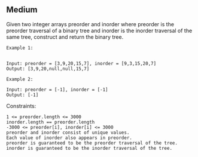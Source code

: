 Medium
---
Given two integer arrays preorder and inorder where preorder is the preorder traversal of a binary tree and inorder is the inorder traversal of the same tree, construct and return the binary tree.

 
```
Example 1:


Input: preorder = [3,9,20,15,7], inorder = [9,3,15,20,7]
Output: [3,9,20,null,null,15,7]

Example 2:

Input: preorder = [-1], inorder = [-1]
Output: [-1]
``` 

Constraints:
```
1 <= preorder.length <= 3000
inorder.length == preorder.length
-3000 <= preorder[i], inorder[i] <= 3000
preorder and inorder consist of unique values.
Each value of inorder also appears in preorder.
preorder is guaranteed to be the preorder traversal of the tree.
inorder is guaranteed to be the inorder traversal of the tree.
```
